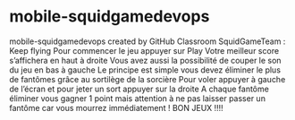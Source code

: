 # mobile-squidgamedevops
mobile-squidgamedevops created by GitHub Classroom
     SquidGameTeam :
     Keep flying
         [](Capture1.png)
     Pour commencer le jeu appuyer sur Play
     Votre meilleur score s’affichera en haut à droite
     Vous avez aussi la possibilité de couper le son du jeu en bas à gauche
         [](Capture2.png)
     Le principe est simple vous devez éliminer le plus de fantômes grâce au sortilège de la sorcière Pour voler appuyer 
     à gauche de l’écran et pour jeter un sort appuyer sur la droite
     A chaque fantôme éliminer vous gagner 1 point mais attention à ne pas laisser passer un fantôme car vous mourrez immédiatement !
        [](Capture3.png)
     BON JEUX !!!!
